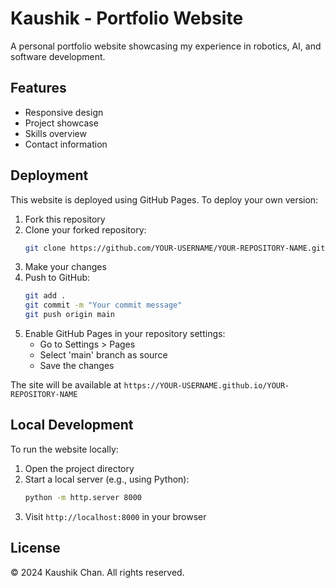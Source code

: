 # Kaushik - Portfolio Website

A personal portfolio website showcasing my experience in robotics, AI, and software development.

## Features
- Responsive design
- Project showcase
- Skills overview
- Contact information

## Deployment
This website is deployed using GitHub Pages. To deploy your own version:

1. Fork this repository
2. Clone your forked repository:
   ```bash
   git clone https://github.com/YOUR-USERNAME/YOUR-REPOSITORY-NAME.git
   ```
3. Make your changes
4. Push to GitHub:
   ```bash
   git add .
   git commit -m "Your commit message"
   git push origin main
   ```
5. Enable GitHub Pages in your repository settings:
   - Go to Settings > Pages
   - Select 'main' branch as source
   - Save the changes

The site will be available at `https://YOUR-USERNAME.github.io/YOUR-REPOSITORY-NAME`

## Local Development
To run the website locally:
1. Open the project directory
2. Start a local server (e.g., using Python):
   ```bash
   python -m http.server 8000
   ```
3. Visit `http://localhost:8000` in your browser

## License
© 2024 Kaushik Chan. All rights reserved.
